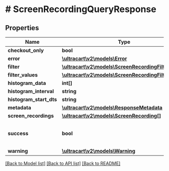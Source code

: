 # # ScreenRecordingQueryResponse

## Properties

Name | Type | Description | Notes
------------ | ------------- | ------------- | -------------
**checkout_only** | **bool** |  | [optional]
**error** | [**\ultracart\v2\models\Error**](Error.md) |  | [optional]
**filter** | [**\ultracart\v2\models\ScreenRecordingFilter**](ScreenRecordingFilter.md) |  | [optional]
**filter_values** | [**\ultracart\v2\models\ScreenRecordingFilterValues**](ScreenRecordingFilterValues.md) |  | [optional]
**histogram_data** | **int[]** |  | [optional]
**histogram_interval** | **string** |  | [optional]
**histogram_start_dts** | **string** |  | [optional]
**metadata** | [**\ultracart\v2\models\ResponseMetadata**](ResponseMetadata.md) |  | [optional]
**screen_recordings** | [**\ultracart\v2\models\ScreenRecording[]**](ScreenRecording.md) |  | [optional]
**success** | **bool** | Indicates if API call was successful | [optional]
**warning** | [**\ultracart\v2\models\Warning**](Warning.md) |  | [optional]

[[Back to Model list]](../../README.md#models) [[Back to API list]](../../README.md#endpoints) [[Back to README]](../../README.md)
